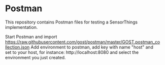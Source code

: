 # Postman

This repository contains Postman files for testing a SensorThings implementation.

Start Postman and import https://raw.githubusercontent.com/gost/postman/master/GOST.postman_collection.json
Add environment to postman, add key with name "host" and set to your host, for instance: http://localhost:8080 and select the environment you just created.
